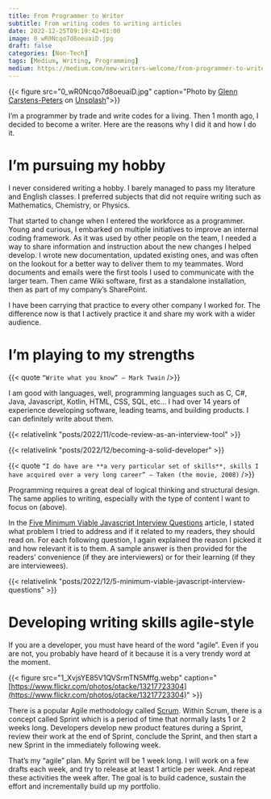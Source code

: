 ```yaml
---
title: From Programmer to Writer
subtitle: From writing codes to writing articles
date: 2022-12-25T09:19:42+01:00
image: 0_wR0Ncqo7d8oeuaiD.jpg
draft: false
categories: [Non-Tech]
tags: [Medium, Writing, Programming]
medium: https://medium.com/new-writers-welcome/from-programmer-to-writer-c345bad95d21
---
```


{{< figure src="0_wR0Ncqo7d8oeuaiD.jpg" caption="Photo by [Glenn Carstens-Peters](https://unsplash.com/@glenncarstenspeters?utm_source=medium&utm_medium=referral) on [Unsplash](https://unsplash.com/?utm_source=medium&utm_medium=referral)">}}

I’m a programmer by trade and write codes for a living. Then 1 month ago, I decided to become a writer. Here are the reasons why I did it and how I do it.

# I’m pursuing my hobby

I never considered writing a hobby. I barely managed to pass my literature and English classes. I preferred subjects that did not require writing such as Mathematics, Chemistry, or Physics.

That started to change when I entered the workforce as a programmer. Young and curious, I embarked on multiple initiatives to improve an internal coding framework. As it was used by other people on the team, I needed a way to share information and instruction about the new changes I helped develop. I wrote new documentation, updated existing ones, and was often on the lookout for a better way to deliver them to my teammates. Word documents and emails were the first tools I used to communicate with the larger team. Then came Wiki software, first as a standalone installation, then as part of my company’s SharePoint.

I have been carrying that practice to every other company I worked for. The difference now is that I actively practice it and share my work with a wider audience.

# I’m playing to my strengths

{{< quote `“Write what you know” ― Mark Twain` />}}

I am good with languages, well, programming languages such as C, C#, Java, Javascript, Kotlin, HTML, CSS, SQL, etc... I had over 14 years of experience developing software, leading teams, and building products. I can definitely write about them.

{{< relativelink "posts/2022/11/code-review-as-an-interview-tool" >}}

{{< relativelink "posts/2022/12/becoming-a-solid-developer" >}}

{{< quote  `“I do have are **a very particular set of skills**, skills I have acquired over a very long career” — Taken (the movie, 2008)` />}}

Programming requires a great deal of logical thinking and structural design. The same applies to writing, especially with the type of content I want to focus on (above).

In the [Five Minimum Viable Javascript Interview Questions](https://medium.com/javascript-in-plain-english/five-minimum-viable-javascript-interview-questions-d839d855a8a4) article, I stated what problem I tried to address and if it related to my readers, they should read on. For each following question, I again explained the reason I picked it and how relevant it is to them. A sample answer is then provided for the readers’ convenience (if they are interviewers) or for their learning (if they are interviewees).

{{< relativelink "posts/2022/12/5-minimum-viable-javascript-interview-questions" >}}

# Developing writing skills agile-style

If you are a developer, you must have heard of the word “agile”. Even if you are not, you probably have heard of it because it is a very trendy word at the moment.

{{< figure src="1_XvjsYE85V1QVSrmTN5Mffg.webp" caption="[https://www.flickr.com/photos/otacke/13217723304](https://www.flickr.com/photos/otacke/13217723304)" >}}


There is a popular Agile methodology called [Scrum](https://scrumguides.org/scrum-guide.html). Within Scrum, there is a concept called Sprint which is a period of time that normally lasts 1 or 2 weeks long. Developers develop new product features during a Sprint, review their work at the end of Sprint, conclude the Sprint, and then start a new Sprint in the immediately following week.

That’s my “agile” plan. My Sprint will be 1 week long. I will work on a few drafts each week, and try to release at least 1 article per week. And repeat these activities the week after. The goal is to build cadence, sustain the effort and incrementally build up my portfolio.